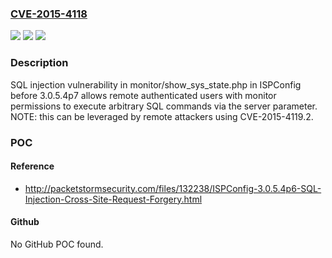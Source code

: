### [CVE-2015-4118](https://cve.mitre.org/cgi-bin/cvename.cgi?name=CVE-2015-4118)
![](https://img.shields.io/static/v1?label=Product&message=n%2Fa&color=blue)
![](https://img.shields.io/static/v1?label=Version&message=n%2Fa&color=blue)
![](https://img.shields.io/static/v1?label=Vulnerability&message=n%2Fa&color=brighgreen)

### Description

SQL injection vulnerability in monitor/show_sys_state.php in ISPConfig before 3.0.5.4p7 allows remote authenticated users with monitor permissions to execute arbitrary SQL commands via the server parameter.  NOTE: this can be leveraged by remote attackers using CVE-2015-4119.2.

### POC

#### Reference
- http://packetstormsecurity.com/files/132238/ISPConfig-3.0.5.4p6-SQL-Injection-Cross-Site-Request-Forgery.html

#### Github
No GitHub POC found.

